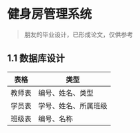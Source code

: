 # 健身房管理系统


> 朋友的毕业设计，已形成论文，仅供参考

## 1.1 数据库设计

| 表格  | 类型         |
|-----|------------|
| 教师表 | 编号、姓名、类型   |
| 学员表 | 学号、姓名、所属班级 |
| 班级表 | 编号、名称      |





